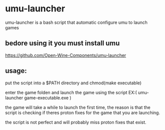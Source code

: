# umu-launcher
umu-launcher is a bash script that automatic configure umu to launch games

## bedore using it you must install umu
https://github.com/Open-Wine-Components/umu-launcher
## usage:
put the script into a $PATH directory and chmod(make executable)

enter the game folden and launch the game using the script EX:( umu-launcher game-executable.exe )

the game will take a while to launch the first time, the reason is that the script is checking if theres proton fixes for the game that you are launching.

the script is not perfect and will probably miss proton fixes that exist.
